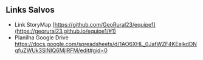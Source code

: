 ## Links Salvos
- Link StoryMap [https://github.com/GeoRural23/equipe1](https://georural23.github.io/equipe1/#1)
- Planilha Google Drive https://docs.google.com/spreadsheets/d/1AO6XHL_0JafWZF4KEejkdDNqfuZWUk3SlNlQ6MjlRFM/edit#gid=0
